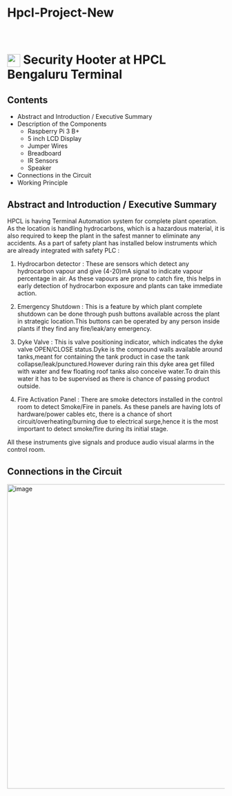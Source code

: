 # Hpcl-Project-New
﻿<h1><img align="center" height="30" src="https://user-images.githubusercontent.com/88069082/225035704-464df7f6-031c-472d-b03b-6374c5991023.jpeg"> Security Hooter at HPCL Bengaluru Terminal</h1>

## Contents
- Abstract and Introduction / Executive Summary
- Description of the Components
    - Raspberry Pi 3 B+ 
    - 5 inch LCD Display
    - Jumper Wires
    - Breadboard
    - IR Sensors
    - Speaker
 - Connections in the Circuit
 - Working Principle

## Abstract and Introduction / Executive Summary

 HPCL is having Terminal Automation system for complete plant            operation. As the location is handling hydrocarbons, which is a hazardous material, it is also required to keep the plant in the safest manner to eliminate any accidents.
 As a part of safety plant has installed below instruments which are already integrated with safety PLC : 

1. Hydrocarbon detector : These are sensors which detect any hydrocarbon vapour and give (4-20)mA signal to indicate vapour percentage in air. As these vapours are prone to catch fire, this helps in early detection of hydrocarbon exposure and plants can take immediate action.

2. Emergency Shutdown : This is a feature by which plant complete shutdown can be done through push buttons available across the plant in strategic location.This buttons can be operated by any person inside plants if they find any fire/leak/any emergency.

3. Dyke Valve : This is valve positioning indicator, which indicates the dyke valve OPEN/CLOSE status.Dyke is the compound walls available around tanks,meant for containing the tank product in case the tank collapse/leak/punctured.However during rain this dyke area get filled with water and few floating roof tanks also conceive water.To drain this water it has to be supervised as there is chance of passing product outside.


4. Fire Activation Panel : There are smoke detectors installed in the control room to detect Smoke/Fire in panels. As these panels are having lots of hardware/power cables etc, there is a chance of short circuit/overheating/burning due to electrical surge,hence it is the most important to detect smoke/fire during its initial stage.

All these instruments give signals and produce audio visual alarms in the control room.

## Connections in the Circuit 

<img width="705" alt="image" src="https://user-images.githubusercontent.com/88069082/225034091-b2da7506-48f6-434a-a5e7-70254b69be45.png">
